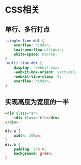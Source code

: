 # CSS相关

## 单行、多行打点

```css
.single-line-dot {
    overflow: hidden;
    text-overflow:ellipsis;
    white-space: nowrap;
}
.multi-line-dot {
    display: -webkit-box;
    -webkit-box-orient: vertical;
    -webkit-line-clamp: 3;
    overflow: hidden;
}
```

## 实现高度为宽度的一半

```html
<div class="a">
    <div class="b"></div>
</div>
```

```css
div.a {
    width: 200px;
}
div.b {
    padding: 25% 0;
    background: green;
}
```
